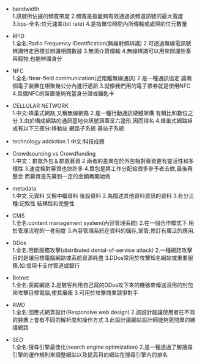 * bandwidth  
1.訊號所佔據的頻寬帶度 
2.頻寬是指能夠有效通過該頻道訊號的最大寬度 
3.bps-全名:位元速率(bit rate) 
4.是指單位時間內所傳輸或處理的位元數量 

* RFID  
1.全名:Radio Frequency IDentification(無線射頻辨識)
2.可透過無線電訊號辨識特定目標並辨識相關數據 
3.無須介質傳輸
4.無線辨識可以用來辨識牲畜與寵物,也能辨識身分

* NFC  
1.全名:Near-field communication(近距離無線通訊)
2.是一種通訊協定 讓兩個電子裝置在相聚幾公分內進行通訊
3.就像我們用的電子票券就是使用NFC 
4.具備NFC的裝置能夠充當身分證或鑰匙卡

* CELLULAR NETWORK  
1.中文:蜂巢式網路,又稱無線網路 
2.是一種行動通訊硬體架構 有類比和數位之分
3.由於構成網路的通訊基地台訊號涵蓋呈六邊形,因而得名
4.蜂巢式網路組成有以下三部分:移動站 網路子系統 基站子系統

* technology addiction
1.中文:科技成癮 

* Crowdsourcing vs Crowdfunding  
1.中文：群眾外包＆群眾募資
2.兩者的差異在於外包相對募資更有靈活性和多樣性
3.速度相對募資也快許多
4.眾包是將工作分配給很多參予者去做,最後再整合 而募資是先募到一定的金額再開始做

* metadata  
1.中文:元資料 又稱中繼資料 後設資料 
2.為描述其他資料資訊的資料 
3.有分三種:記敘性 結構性和完整性

* CMS  
1.全名:content management system(內容管理系統) 
2.在一個合作模式下 用於管理流程的一套制度 
3.內容管理系統在資料的儲存,掌管,修訂有廣泛的應用.

* DDos  
1.全名:阻斷服務攻擊(distributed denial-of-service attack) 
2.一種網路攻擊 目的是讓目標電腦網路或系統資源耗盡
3.DDos常用於攻擊知名網站或重要服務,如:信用卡支付管道或銀行

* Botnet  
1.全名:喪屍網路 
2.是駭客利用自己寫的DDos攻下來的機器來傳送沒用的封包來攻擊目標電腦,使其癱瘓 
3.可用於攻擊商業競爭對手

* RWD  
1.全名:回應式網頁設計(Responsive web design) 
2.該設計能讓使用者在不同的裝置上會有不同的解析度和操作方式 
3.此設計讓網站設計師能夠更間單的維護網路

* SEO  
1.全名:搜尋引擎最佳化(search engine optimization)
2.是一種透過了解搜尋引擎的運作規則來調整網站以及提高目的網站在搜尋引擎內的排名 

